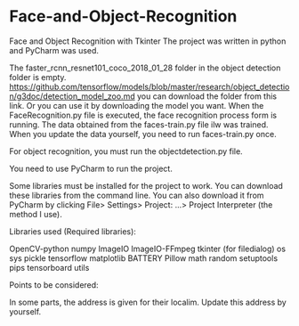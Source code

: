 # Face-and-Object-Recognition
Face and Object Recognition with Tkinter
The project was written in python and PyCharm was used.

The faster_rcnn_resnet101_coco_2018_01_28 folder in the object detection folder is empty. https://github.com/tensorflow/models/blob/master/research/object_detection/g3doc/detection_model_zoo.md you can download the folder from this link. Or you can use it by downloading the model you want.
When the FaceRecognition.py file is executed, the face recognition process form is running. The data obtained from the faces-train.py file ilw was trained.
When you update the data yourself, you need to run faces-train.py once.

For object recognition, you must run the objectdetection.py file.

You need to use PyCharm to run the project.

Some libraries must be installed for the project to work. You can download these libraries from the command line. You can also download it from PyCharm by clicking File> Settings> Project: ...> Project Interpreter (the method I use).

Libraries used (Required libraries):

OpenCV-python
numpy
ImageIO
ImageIO-FFmpeg
tkinter (for filedialog)
os
sys
pickle
tensorflow
matplotlib
BATTERY
Pillow
math
random
setuptools
pips
tensorboard
utils

Points to be considered:

In some parts, the address is given for their localim. Update this address by yourself.
